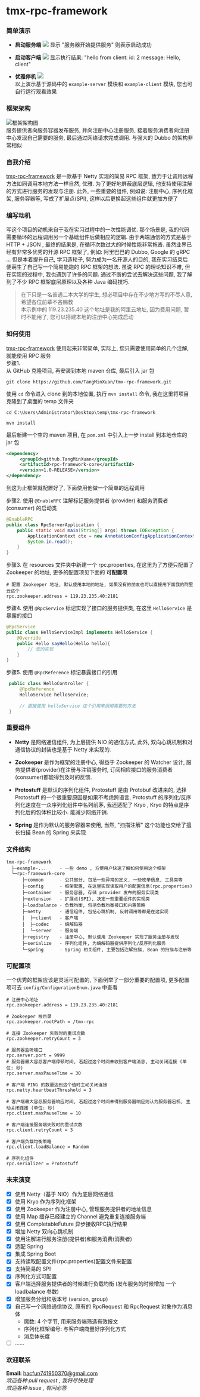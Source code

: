# tmx-rpc-framework

### 简单演示
- **启动服务端**
![](images/server-startup.gif)
显示 "服务器开始提供服务" 则表示启动成功

- **启动客户端**
![](images/client-startup.gif)
显示执行结果: "hello from client: id: 2 message: Hello, client"

- **优雅停机**
![](images/shutdown.gif)  
以上演示基于源码中的 `example-server` 模块和 `example-client` 模块, 您也可自行运行观看效果

### 框架架构
![框架架构图](images/framework-structure.png)  
服务提供者向服务容器发布服务, 并向注册中心注册服务, 接着服务消费者向注册中心发现自己需要的服务, 最后通过网络请求完成调用. 
与强大的 Dubbo 的架构非常相似  

### 自我介绍
[tmx-rpc-framework](https://github.com/TangMinXuan/tmx-rpc-framework) 是一款基于 Netty 实现的简易 RPC 框架, 
致力于让调用远程方法如同调用本地方法一样自然, 优雅. 为了更好地屏蔽底层逻辑, 他支持使用注解的方式进行服务的发现与注册. 此外, 一些重要的组件, 
例如说: 注册中心, 序列化框架, 服务容器等, 写成了扩展点(SPI), 这样以后更换起这些组件就更加方便了  


### 编写动机
写这个项目的动机来自于我在实习过程中的一次性能调优. 
那个场景是, 我的代码需要循环的远程调用另一个基础组件后做相应的逻辑. 由于两端通信的方式是基于 HTTP + JSON , 
最终的结果是, 在循环次数过大的时候性能非常拖沓. 
虽然业界已经有非常多优秀的开源 RPC 框架了, 例如: 阿里巴巴的 Dubbo, Google 的 gRPC ... 
但是本着提升自己, 学习造轮子, 努力成为一名开源人的目的, 我在实习结束后
便萌生了自己写一个简易能跑的 RPC 框架的想法. 虽说 RPC 的理论知识不难, 但在实现的过程中, 我也遇到了许多的问题. 
通过不断的尝试去解决这些问题, 我了解到了不少 RPC 框架底层原理以及各种 Java 编码技巧.  
> 在下只是一名普通二本大学的学生, 想必项目中存在不少地方写的不尽人意, 希望各位前辈不吝赐教  
> 本示例中的 119.23.235.40 这个地址是我的阿里云地址, 因为费用问题, 暂时不能用了, 您可以搭建本地的注册中心完成启动

### 如何使用
[tmx-rpc-framework](https://github.com/TangMinXuan/tmx-rpc-framework) 使用起来非常简单, 实际上, 您只需要使用简单的几个注解, 就能使用 RPC 服务  
步骤1.   
从 GitHub 克隆项目, 再安装到本地 maven 仓库, 最后引入 jar 包
   ```
   git clone https://github.com/TangMinXuan/tmx-rpc-framework.git
   ```
使用 `cd` 命令进入 clone 到的本地位置, 执行 `mvn install` 命令, 我在这里将项目克隆到了桌面的 temp 文件夹
   ```
   cd C:\Users\Administrator\Desktop\temp\tmx-rpc-framework

   mvn install
   ```  
最后新建一个空的 maven 项目, 在 `pom.xml` 中引入上一步 install 到本地仓库的 jar 包
   ```xml
   <dependency>
        <groupId>github.TangMinXuan</groupId>
        <artifactId>rpc-framework-core</artifactId>
        <version>1.0-RELEASE</version>
   </dependency>
   ```
到这为止框架就配置好了, 下面使用他做一个简单的远程调用  

步骤2. 使用 `@EnableRPC` 注解标记服务提供者 (provider) 和服务消费者 (consumer) 的启动类
   ```java
   @EnableRPC
   public class RpcServerApplication {
       public static void main(String[] args) throws IOException {
           ApplicationContext ctx = new AnnotationConfigApplicationContext(RpcServerApplication.class);
           System.in.read();
       }
   }
   ```
步骤3. 在 resources 文件夹中新建一个 rpc.properties, 在这里为了方便只配置了 Zookeeper 的地址, 
更多的配置项见下面的 **可配置项**
   ```
   # 配置 Zookeeper 地址, 默认使用本地的地址, 如果没有的朋友也可以直接用下面我的阿里云这个
   rpc.zookeeper.address = 119.23.235.40:2181
   ```

步骤4. 使用 `@RpcService` 标记实现了接口的服务提供类, 在这里 `HelloService` 是暴露的接口
   ```java
   @RpcService
   public class HelloServiceImpl implements HelloService {
       @Override
       public Hello sayHello(Hello hello){
           // 您的实现
       }
   }
   ```
步骤5. 使用 `@RpcReference` 标记暴露接口的引用
   ```java
    public class HelloController {
        @RpcReference
        HelloService helloService;
        
        // 直接使用 helloService 这个引用来调用需要的方法
    }
   ```


### 重要组件
- **Netty** 是网络通信组件, 为上层提供 NIO 的通信方式, 此外, 双向心跳机制和对通信协议的封装也是基于 Netty 来实现的.

- **Zookeeper** 是作为框架的注册中心, 得益于 Zookeeper 的 Watcher 设计, 服务提供者(provider)在注册与注销服务时, 
订阅相应接口的服务消费者(consumer)都能得到及时的反馈. 

- **Protostuff** 是默认的序列化组件, Protostuff 是由 Protobuf 改进来的, 选择 Protostuff 的一个很重要原因是如果不考虑跨语言, 
Protostuff 的序列化/反序列化速度在一众序列化组件中名列前茅, 我还适配了 Kryo , Kryo 的特点是序列化后的包体积比较小. 能减少网络开销. 

- **Spring** 是作为默认的服务容器来使用, 当然, "扫描注解" 这个功能也交给了擅长扫描 Bean 的 Spring 来实现

### 文件结构
```
tmx-rpc-framework
  ├─example-...     - 一些 demo , 方便用户快速了解如何使用这个框架
  └─rpc-framework-core
      ├─common      - 公共部分, 包括一些异常的定义, 一些枚举信息, 工具类等
      ├─config      - 框架配置, 在这里实现读取用户的配置信息(rpc.properties)
      ├─container   - 服务容器, 存储 provider 发布的服务实现类
      ├─extension   - 扩展点(SPI), 决定一些重要组件的实现类
      ├─loadbalance - 负载均衡, 包括负载均衡接口和内置策略
      ├─netty       - 通信组件, 包括心跳机制, 反射调用等都是在这实现
      │  ├─client   - 客户端
      │  ├─codec    - 编解码器
      │  └─server   - 服务端
      ├─registry    - 注册中心, 默认使用 Zookeeper 实现了服务注册与发现
      ├─serialize   - 序列化组件, 为编解码器提供序列化/反序列化服务
      └─spring      - Spring 相关组件, 主要包括注解扫描, Bean 的扫描与注册等
```

### 可配置项
一个优秀的框架应该是灵活可配置的, 下面例举了一部分重要的配置项, 更多配置项可去 `config/ConfigurationEnum.java` 中查看  
```
# 注册中心地址
rpc.zookeeper.address = 119.23.235.40:2181

# Zookeeper 根目录
rpc.zookeeper.rootPath = /tmx-rpc

# 连接 Zookeeper 失败时的重试次数
rpc.zookeeper.retryCount = 3

# 服务器监听端口
rpc.server.port = 9999
# 服务器最大容忍客户端停顿时间, 若超过这个时间未收到客户端消息, 主动关闭连接 (单位: 秒)
rpc.server.maxPauseTime = 30

# 客户端 PING 的数量达到这个值时主动关闭连接
rpc.netty.heartbeatThreshold = 3

# 客户端最大容忍服务器响应时间, 若超过这个时间未得到服务器响应则认为服务器宕机, 主动关闭连接 (单位: 秒)
rpc.client.maxPauseTime = 10

# 客户端连接服务端失败时的重试次数
rpc.client.retryCount = 3

# 客户端负载均衡策略
rpc.client.loadBalance = Random

# 序列化组件
rpc.serializer = Protostuff
```


### 未来演变
- [x] 使用 Netty（基于 NIO）作为底层网络通信
- [x] 使用 Kryo 作为序列化框架
- [x] 使用 Zookeeper 作为注册中心, 管理服务提供者的地址信息
- [x] 使用 Map 缓存已经建立的 Channel 避免重复连接服务端
- [x] 使用 CompletableFuture 异步接收RPC执行结果
- [x] 增加 Netty 双向心跳机制
- [x] 使用注解进行服务注册(提供者)和服务消费(消费者)
- [x] 适配 Spring
- [x] 集成 Spring Boot
- [x] 支持读取配置文件(rpc.properties)配置文件来配置
- [x] 支持简易的 SPI
- [x] 序列化方式可配置
- [x] 客户端选择服务提供者的时候进行负载均衡 (发布服务的时候增加 一个 loadbalance 参数)
- [x] 增加服务分组和版本号 (version, group)
- [x] 自己写一个网络通信协议, 原有的 RpcRequest 和 RpcRequest 对象作为消息体
  - 魔数: 4 个字节, 用来服务端筛选有效报文
  - 序列化框架编号: 与客户端商量好序列化方式
  - 消息体长度
- [ ] ......  

### 欢迎联系
**Email:** hacfun741950370@gmail.com  
_欢迎各种 pull request , 我将尽快处理_  
_欢迎各种 issue , 有问必答_

